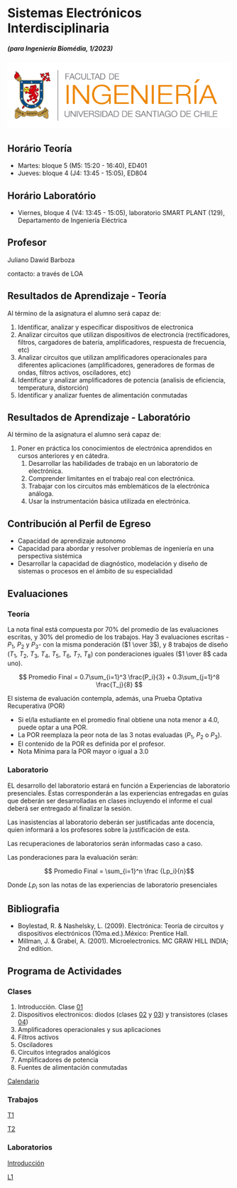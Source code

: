 # Sistemas Electrónicos Interdisciplinaria
##### (para Ingeniería Biomédia, 1/2023)

![FING](img/logo_fing.png?raw=true "FING")

## Horário Teoría
- Martes: bloque 5 (M5: 15:20 - 16:40), ED401
- Jueves: bloque 4 (J4: 13:45 - 15:05), ED804

## Horário Laboratório
- Viernes, bloque 4 (V4: 13:45 - 15:05), laboratorio SMART PLANT (129), Departamento de Ingeniería Eléctrica

## Profesor

Juliano Dawid Barboza

contacto: a través de LOA

## Resultados de Aprendizaje - Teoría

Al término de la asignatura el alumno será capaz de:
1. Identificar, analizar y especificar dispositivos de electronica
1. Analizar circuitos que utilizan dispositivos de electroncia (rectificadores, filtros, cargadores de batería, amplificadores, respuesta de frecuencia, etc)
1. Analizar circuitos que utilizan amplificadores operacionales para diferentes aplicaciones (amplificadores, generadores de formas de ondas, filtros activos, osciladores, etc)
1. Identificar y analizar amplificadores de potencia (analisis de eficiencia, temperatura, distorción)
1. Identificar y analizar fuentes de alimentación conmutadas

## Resultados de Aprendizaje - Laboratório

Al término de la asignatura el alumno será capaz de:
1. Poner en práctica los conocimientos de electrónica aprendidos en cursos anteriores y en cátedra.
    1. Desarrollar las habilidades de trabajo en un laboratorio de electrónica.
    1. Comprender limitantes en el trabajo real con electrónica.
    1. Trabajar con los circuitos más emblemáticos de la electrónica análoga.
    1. Usar la instrumentación básica utilizada en electrónica.

## Contribución al Perfil de Egreso
- Capacidad de aprendizaje autonomo
- Capacidad para abordar y resolver problemas de ingeniería en una perspectiva sistémica
- Desarrollar la capacidad de diagnóstico, modelación y diseño de sistemas o procesos en el ámbito de su especialidad

## Evaluaciones

### Teoría
La nota final está compuesta por 70% del promedio de las evaluaciones escritas, y 30% del promedio de los trabajos. Hay 3 evaluaciones escritas - $P_1$, $P_2$ y $P_3$- con la misma ponderación ($1 \over 3$), y 8 trabajos de diseño ($T_1$, $T_2$, $T_3$, $T_4$, $T_5$, $T_6$, $T_7$, $T_8$) con ponderaciones iguales ($1 \over 8$ cada uno).

$$ Promedio Final = 0.7\sum_{i=1}^3 \frac{P_i}{3} + 0.3\sum_{j=1}^8 \frac{T_j}{8} $$

El sistema de evaluación contempla, además, una Prueba Optativa Recuperativa (POR)

- Si el/la estudiante en el promedio final obtiene una nota menor a 4.0, puede optar a una POR.
- La POR reemplaza la peor nota de las 3 notas
evaluadas ($P_1$, $P_2$ o $P_3$).
- El contenido de la POR es definida por el profesor.
- Nota Mínima para la POR mayor o igual a 3.0

### Laboratorio

EL desarrollo del laboratorio estará en función a Experiencias de laboratorio presenciales. Éstas  corresponderán a las experiencias entregadas en guías que deberán ser desarrolladas en clases incluyendo el informe el cual deberá ser entregado al finalizar la sesión.

Las inasistencias al laboratorio deberán ser justificadas ante docencia, quien informará a los profesores sobre la justificación de esta.

Las recuperaciones de laboratorios serán informadas caso a caso.

Las ponderaciones para la evaluación serán:

$$ Promedio Final = \sum_{i=1}^n \frac {Lp_i}{n}$$

Donde $Lp_i$ son las notas de las experiencias de laboratorio presenciales

## Bibliografia
- Boylestad, R. & Nashelsky, L. (2009). Electrónica: Teoría de circuitos y dispositivos electrónicos (10ma.ed.).México: Prentice Hall.
- Millman, J. & Grabel, A. (2001). Microelectronics. MC GRAW HILL INDIA; 2nd edition.

## Programa de Actividades

### Clases

1. Introducción. Clase [01](/teoria/01_Introduccion.md)
1. Dispositivos electronicos: diodos (clases [02](/teoria/02_Diodos.md) y [03](/teoria/03_Diodos_II.md)) y transistores (clases [04](/teoria/04_BJT_I.md))
1. Amplificadores operacionales y sus aplicaciones
1. Filtros activos
1. Osciladores
1. Circuitos integrados analógicos
1. Amplificadores de potencia
1. Fuentes de alimentación conmutadas

[Calendario](CALENDAR.md)

### Trabajos

[T1](/teoria/T1.md)

[T2](/teoria/T2.md)

### Laboratorios

[Introducción](/laboratorio/intro.pdf)

[L1](/laboratorio/L1.md)
